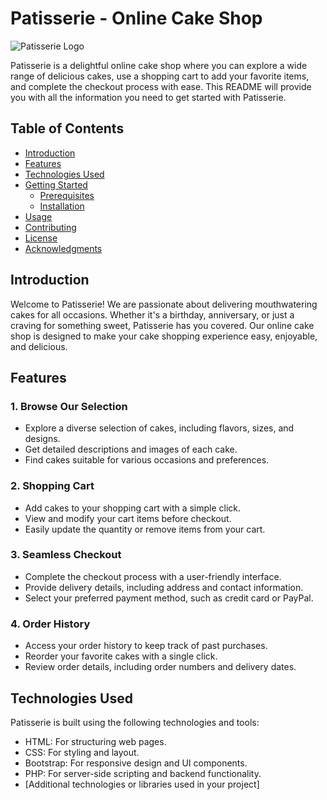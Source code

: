 # Patisserie - Online Cake Shop

![Patisserie Logo](link_to_your_logo.png)

Patisserie is a delightful online cake shop where you can explore a wide range of delicious cakes, use a shopping cart to add your favorite items, and complete the checkout process with ease. This README will provide you with all the information you need to get started with Patisserie.

## Table of Contents

- [Introduction](#introduction)
- [Features](#features)
- [Technologies Used](#technologies-used)
- [Getting Started](#getting-started)
  - [Prerequisites](#prerequisites)
  - [Installation](#installation)
- [Usage](#usage)
- [Contributing](#contributing)
- [License](#license)
- [Acknowledgments](#acknowledgments)

## Introduction

Welcome to Patisserie! We are passionate about delivering mouthwatering cakes for all occasions. Whether it's a birthday, anniversary, or just a craving for something sweet, Patisserie has you covered. Our online cake shop is designed to make your cake shopping experience easy, enjoyable, and delicious.

## Features

### 1. Browse Our Selection

- Explore a diverse selection of cakes, including flavors, sizes, and designs.
- Get detailed descriptions and images of each cake.
- Find cakes suitable for various occasions and preferences.

### 2. Shopping Cart

- Add cakes to your shopping cart with a simple click.
- View and modify your cart items before checkout.
- Easily update the quantity or remove items from your cart.

### 3. Seamless Checkout

- Complete the checkout process with a user-friendly interface.
- Provide delivery details, including address and contact information.
- Select your preferred payment method, such as credit card or PayPal.

### 4. Order History

- Access your order history to keep track of past purchases.
- Reorder your favorite cakes with a single click.
- Review order details, including order numbers and delivery dates.

## Technologies Used

Patisserie is built using the following technologies and tools:

- HTML: For structuring web pages.
- CSS: For styling and layout.
- Bootstrap: For responsive design and UI components.
- PHP: For server-side scripting and backend functionality.
- [Additional technologies or libraries used in your project]
